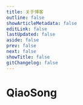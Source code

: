 ```yaml
---
title: 关于博客
outline: false
showArticleMetadata: false
editLink: false
lastUpdated: false
aside: false
prev: false
next: false
showTitle: false
gitChangelog: false
---
```


# QiaoSong
<!-- <Badge type="tip" text="shinya" class="small"/> -->
<!-- ```sh:no-line-numbers
持心若水，执念如山。
                                -- 一个想躺平的小开发
``` -->
